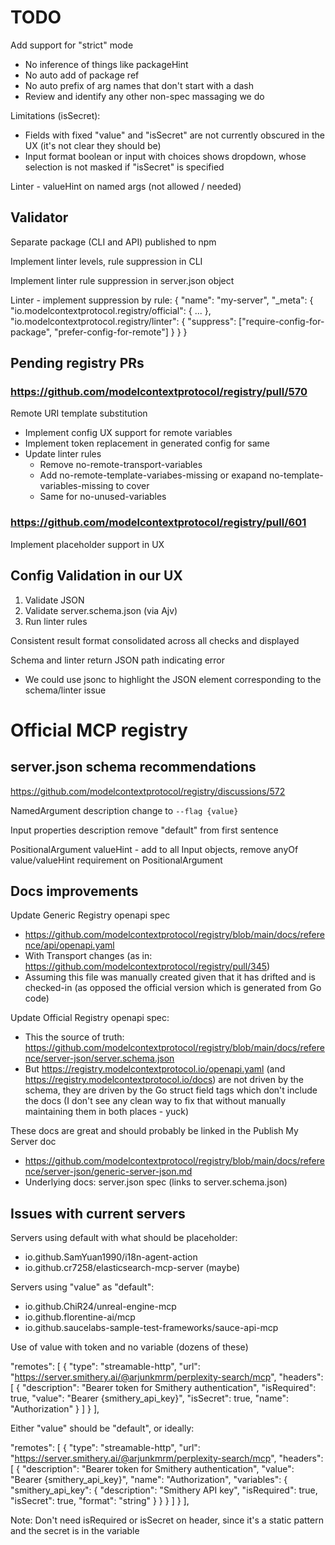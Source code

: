# TODO

Add support for "strict" mode
- No inference of things like packageHint
- No auto add of package ref
- No auto prefix of arg names that don't start with a dash
- Review and identify any other non-spec massaging we do

Limitations (isSecret):
- Fields with fixed "value" and "isSecret" are not currently obscured in the UX (it's not clear they should be)
- Input format boolean or input with choices shows dropdown, whose selection is not masked if "isSecret" is specified

Linter - valueHint on named args (not allowed / needed)

## Validator

Separate package (CLI and API) published to npm 

Implement linter levels, rule suppression in CLI

Implement linter rule suppression in server.json object

Linter - implement suppression by rule:
{
  "name": "my-server",
  "_meta": {
    "io.modelcontextprotocol.registry/official": { ... },
    "io.modelcontextprotocol.registry/linter": {
      "suppress": ["require-config-for-package", "prefer-config-for-remote"]
    }
  }
}

## Pending registry PRs

### https://github.com/modelcontextprotocol/registry/pull/570

Remote URI template substitution
- Implement config UX support for remote variables
- Implement token replacement in generated config for same
- Update linter rules 
  - Remove no-remote-transport-variables
  - Add no-remote-template-variabes-missing or exapand no-template-variables-missing to cover
  - Same for no-unused-variables

### https://github.com/modelcontextprotocol/registry/pull/601

Implement placeholder support in UX

## Config Validation in our UX

1. Validate JSON
2. Validate server.schema.json (via Ajv)
3. Run linter rules

Consistent result format consolidated across all checks and displayed

Schema and linter return JSON path indicating error
- We could use jsonc to highlight the JSON element corresponding to the schema/linter issue

# Official MCP registry

## server.json schema recommendations

https://github.com/modelcontextprotocol/registry/discussions/572

NamedArgument description change to `--flag {value}`

Input properties description remove "default" from first sentence

PositionalArgument valueHint - add to all Input objects, remove anyOf value/valueHint requirement on PositionalArgument

## Docs improvements

Update Generic Registry openapi spec
- https://github.com/modelcontextprotocol/registry/blob/main/docs/reference/api/openapi.yaml
- With Transport changes (as in: https://github.com/modelcontextprotocol/registry/pull/345)
- Assuming this file was manually created given that it has drifted and is checked-in (as opposed the official version which is generated from Go code)

Update Official Registry openapi spec:
- This the source of truth: https://github.com/modelcontextprotocol/registry/blob/main/docs/reference/server-json/server.schema.json
- But https://registry.modelcontextprotocol.io/openapi.yaml (and https://registry.modelcontextprotocol.io/docs) are not driven by the schema, they are driven by the Go struct field tags which don't include the docs (I don't see any clean way to fix that without manually maintaining them in both places - yuck)

These docs are great and should probably be linked in the Publish My Server doc
- https://github.com/modelcontextprotocol/registry/blob/main/docs/reference/server-json/generic-server-json.md
- Underlying docs: server.json spec (links to server.schema.json)

## Issues with current servers

Servers using default with what should be placeholder:
- io.github.SamYuan1990/i18n-agent-action
- io.github.cr7258/elasticsearch-mcp-server (maybe)

Servers using "value" as "default":
- io.github.ChiR24/unreal-engine-mcp
- io.github.florentine-ai/mcp
- io.github.saucelabs-sample-test-frameworks/sauce-api-mcp

Use of value with token and no variable (dozens of these)

"remotes": [
  {
    "type": "streamable-http",
    "url": "https://server.smithery.ai/@arjunkmrm/perplexity-search/mcp",
    "headers": [
      {
        "description": "Bearer token for Smithery authentication",
        "isRequired": true,
        "value": "Bearer {smithery_api_key}",
        "isSecret": true,
        "name": "Authorization"
      }
    ]
  }
],

Either "value" should be "default", or ideally:

"remotes": [
  {
    "type": "streamable-http",
    "url": "https://server.smithery.ai/@arjunkmrm/perplexity-search/mcp",
    "headers": [
      {
        "description": "Bearer token for Smithery authentication",
        "value": "Bearer {smithery_api_key}",
        "name": "Authorization",
        "variables": {
          "smithery_api_key": {
            "description": "Smithery API key",
            "isRequired": true,
            "isSecret": true,
            "format": "string"
          }
        }
      }
    ]
  }
],

Note: Don't need isRequired or isSecret on header, since it's a static pattern and the secret is in the variable